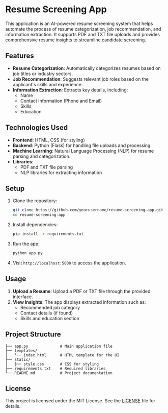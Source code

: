 # Resume Screening App

This application is an AI-powered resume screening system that helps automate the process of resume categorization, job recommendation, and information extraction. It supports PDF and TXT file uploads and provides comprehensive resume insights to streamline candidate screening.

## Features

- **Resume Categorization**: Automatically categorizes resumes based on job titles or industry sectors.
- **Job Recommendation**: Suggests relevant job roles based on the applicant's skills and experience.
- **Information Extraction**: Extracts key details, including:
  - Name
  - Contact Information (Phone and Email)
  - Skills
  - Education
  
## Technologies Used

- **Frontend**: HTML, CSS (for styling)
- **Backend**: Python (Flask) for handling file uploads and processing.
- **Machine Learning**: Natural Language Processing (NLP) for resume parsing and categorization.
- **Libraries**: 
  - PDF and TXT file parsing
  - NLP libraries for extracting information

## Setup

1. Clone the repository:
   ```bash
   git clone https://github.com/yourusername/resume-screening-app.git
   cd resume-screening-app
   ```

2. Install dependencies:
   ```bash
   pip install -r requirements.txt
   ```

3. Run the app:
   ```bash
   python app.py
   ```

4. Visit `http://localhost:5000` to access the application.

## Usage

1. **Upload a Resume**: Upload a PDF or TXT file through the provided interface.
2. **View Insights**: The app displays extracted information such as:
   - Recommended job category
   - Contact details (if found)
   - Skills and education section

## Project Structure

```
├── app.py              # Main application file
├── templates/
│   └── index.html      # HTML template for the UI
├── static/
│   ├── style.css       # CSS for styling
├── requirements.txt    # Required libraries
└── README.md           # Project documentation
```

## License

This project is licensed under the MIT License. See the [LICENSE](LICENSE) file for details.

